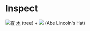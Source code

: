 # Inspect
![査](../kanji-colorize/67fb.svg)
[木](Kanji/kanji-dict/木.md) (tree) + ![](http://www.kanjidamage.com/assets/radsmall/abelincolnshat-706e2660377e796fd1d676c534e83b7cc34925f3b8bfddb71e8341476a69de83.jpg) (Abe Lincoln's Hat)